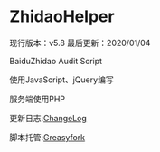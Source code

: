 # ZhidaoHelper
现行版本：v5.8 最后更新：2020/01/04

BaiduZhidao Audit Script

使用JavaScript、jQuery编写

服务端使用PHP

更新日志:[ChangeLog](https://github.com/Ginakira/ZhidaoHelper/blob/master/ChangeLog.md)

脚本托管:[Greasyfork](https://greasyfork.org/zh-CN/scripts/389850)

